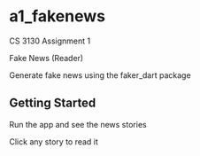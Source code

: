 # a1_fakenews

CS 3130 Assignment 1 

Fake News (Reader)

Generate fake news using the faker_dart package

## Getting Started

Run the app and see the news stories

Click any story to read it 